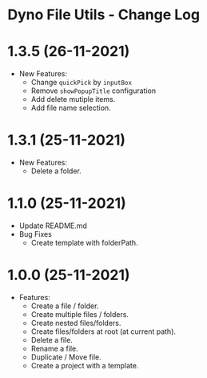# Dyno File Utils - Change Log

# 1.3.5 (26-11-2021)

- New Features:
  - Change `quickPick` by `inputBox`
  - Remove `showPopupTitle` configuration
  - Add delete mutiple items.
  - Add file name selection.

# 1.3.1 (25-11-2021)

- New Features:
  - Delete a folder.

# 1.1.0 (25-11-2021)

- Update README.md
- Bug Fixes
  - Create template with folderPath.

# 1.0.0 (25-11-2021)

- Features:
  - Create a file / folder.
  - Create multiple files / folders.
  - Create nested files/folders.
  - Create files/folders at root (at current path).
  - Delete a file.
  - Rename a file.
  - Duplicate / Move file.
  - Create a project with a template.
